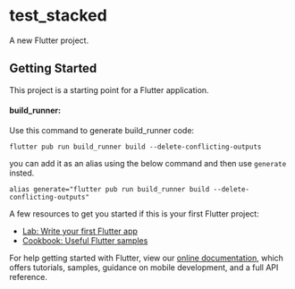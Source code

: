 # test_stacked

A new Flutter project.

## Getting Started

This project is a starting point for a Flutter application.

#### build_runner:

Use this command to generate build_runner code:

```
flutter pub run build_runner build --delete-conflicting-outputs
```

you can add it as an alias using the below command and then use `generate` insted.

```
alias generate="flutter pub run build_runner build --delete-conflicting-outputs"
```

A few resources to get you started if this is your first Flutter project:

- [Lab: Write your first Flutter app](https://flutter.dev/docs/get-started/codelab)
- [Cookbook: Useful Flutter samples](https://flutter.dev/docs/cookbook)

For help getting started with Flutter, view our
[online documentation](https://flutter.dev/docs), which offers tutorials,
samples, guidance on mobile development, and a full API reference.
